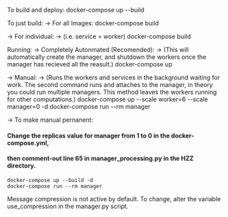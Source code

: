 To build and deploy:
	docker-compose up --build

To just build:
-> For all Images:
	docker-compose build

-> For individual: -> (i.e. service = worker)
	docker-compose build <service>

Running:
-> Completely Autonmated (Recomended): -> (This will automatically create the manager, and shutdown the workers 
							  once the manager has recieved all the reasult.)
	docker-compose up

-> Manual: -> (Runs the workers and services in the background waiting for work.
				   The second command runs and attaches to the manager, in theory you could run multiple managers.
				   This method leaves the workers running for other computations.) 
	docker-compose up --scale worker=6 --scale manager=0 -d
	docker-compose run --rm manager

-> To make manual pernanent:
#### Change the replicas value for manager from 1 to 0 in the docker-compose.yml, ####
#### then comment-out line 65 in manager_processing.py in the HZZ directory. ####
	docker-compose up --build -d
	docker-compose run --rm manager

Message compression is not active by default. To change, alter the variable use_compression in the manager.py script.
